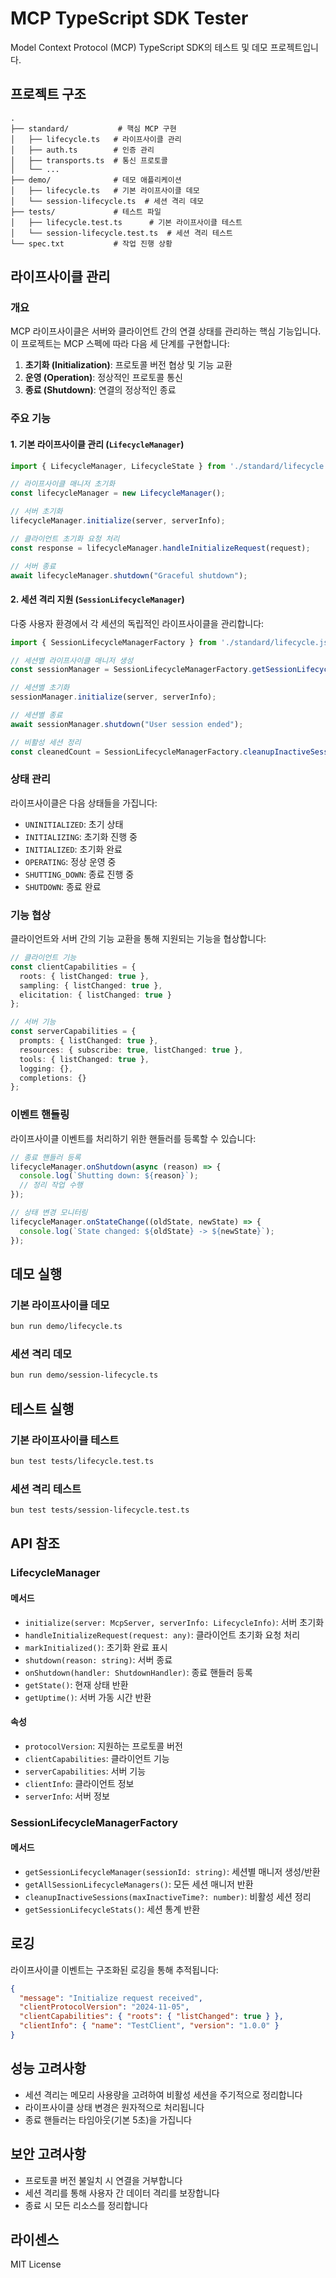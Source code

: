 # MCP TypeScript SDK Tester

Model Context Protocol (MCP) TypeScript SDK의 테스트 및 데모 프로젝트입니다.

## 프로젝트 구조

```
.
├── standard/           # 핵심 MCP 구현
│   ├── lifecycle.ts   # 라이프사이클 관리
│   ├── auth.ts        # 인증 관리
│   ├── transports.ts  # 통신 프로토콜
│   └── ...
├── demo/              # 데모 애플리케이션
│   ├── lifecycle.ts   # 기본 라이프사이클 데모
│   └── session-lifecycle.ts  # 세션 격리 데모
├── tests/             # 테스트 파일
│   ├── lifecycle.test.ts      # 기본 라이프사이클 테스트
│   └── session-lifecycle.test.ts  # 세션 격리 테스트
└── spec.txt           # 작업 진행 상황
```

## 라이프사이클 관리

### 개요

MCP 라이프사이클은 서버와 클라이언트 간의 연결 상태를 관리하는 핵심 기능입니다. 이 프로젝트는 MCP 스펙에 따라 다음 세 단계를 구현합니다:

1. **초기화 (Initialization)**: 프로토콜 버전 협상 및 기능 교환
2. **운영 (Operation)**: 정상적인 프로토콜 통신
3. **종료 (Shutdown)**: 연결의 정상적인 종료

### 주요 기능

#### 1. 기본 라이프사이클 관리 (`LifecycleManager`)

```typescript
import { LifecycleManager, LifecycleState } from './standard/lifecycle.js';

// 라이프사이클 매니저 초기화
const lifecycleManager = new LifecycleManager();

// 서버 초기화
lifecycleManager.initialize(server, serverInfo);

// 클라이언트 초기화 요청 처리
const response = lifecycleManager.handleInitializeRequest(request);

// 서버 종료
await lifecycleManager.shutdown("Graceful shutdown");
```

#### 2. 세션 격리 지원 (`SessionLifecycleManager`)

다중 사용자 환경에서 각 세션의 독립적인 라이프사이클을 관리합니다:

```typescript
import { SessionLifecycleManagerFactory } from './standard/lifecycle.js';

// 세션별 라이프사이클 매니저 생성
const sessionManager = SessionLifecycleManagerFactory.getSessionLifecycleManager("user123");

// 세션별 초기화
sessionManager.initialize(server, serverInfo);

// 세션별 종료
await sessionManager.shutdown("User session ended");

// 비활성 세션 정리
const cleanedCount = SessionLifecycleManagerFactory.cleanupInactiveSessions();
```

### 상태 관리

라이프사이클은 다음 상태들을 가집니다:

- `UNINITIALIZED`: 초기 상태
- `INITIALIZING`: 초기화 진행 중
- `INITIALIZED`: 초기화 완료
- `OPERATING`: 정상 운영 중
- `SHUTTING_DOWN`: 종료 진행 중
- `SHUTDOWN`: 종료 완료

### 기능 협상

클라이언트와 서버 간의 기능 교환을 통해 지원되는 기능을 협상합니다:

```typescript
// 클라이언트 기능
const clientCapabilities = {
  roots: { listChanged: true },
  sampling: { listChanged: true },
  elicitation: { listChanged: true }
};

// 서버 기능
const serverCapabilities = {
  prompts: { listChanged: true },
  resources: { subscribe: true, listChanged: true },
  tools: { listChanged: true },
  logging: {},
  completions: {}
};
```

### 이벤트 핸들링

라이프사이클 이벤트를 처리하기 위한 핸들러를 등록할 수 있습니다:

```typescript
// 종료 핸들러 등록
lifecycleManager.onShutdown(async (reason) => {
  console.log(`Shutting down: ${reason}`);
  // 정리 작업 수행
});

// 상태 변경 모니터링
lifecycleManager.onStateChange((oldState, newState) => {
  console.log(`State changed: ${oldState} -> ${newState}`);
});
```

## 데모 실행

### 기본 라이프사이클 데모

```bash
bun run demo/lifecycle.ts
```

### 세션 격리 데모

```bash
bun run demo/session-lifecycle.ts
```

## 테스트 실행

### 기본 라이프사이클 테스트

```bash
bun test tests/lifecycle.test.ts
```

### 세션 격리 테스트

```bash
bun test tests/session-lifecycle.test.ts
```

## API 참조

### LifecycleManager

#### 메서드

- `initialize(server: McpServer, serverInfo: LifecycleInfo)`: 서버 초기화
- `handleInitializeRequest(request: any)`: 클라이언트 초기화 요청 처리
- `markInitialized()`: 초기화 완료 표시
- `shutdown(reason: string)`: 서버 종료
- `onShutdown(handler: ShutdownHandler)`: 종료 핸들러 등록
- `getState()`: 현재 상태 반환
- `getUptime()`: 서버 가동 시간 반환

#### 속성

- `protocolVersion`: 지원하는 프로토콜 버전
- `clientCapabilities`: 클라이언트 기능
- `serverCapabilities`: 서버 기능
- `clientInfo`: 클라이언트 정보
- `serverInfo`: 서버 정보

### SessionLifecycleManagerFactory

#### 메서드

- `getSessionLifecycleManager(sessionId: string)`: 세션별 매니저 생성/반환
- `getAllSessionLifecycleManagers()`: 모든 세션 매니저 반환
- `cleanupInactiveSessions(maxInactiveTime?: number)`: 비활성 세션 정리
- `getSessionLifecycleStats()`: 세션 통계 반환

## 로깅

라이프사이클 이벤트는 구조화된 로깅을 통해 추적됩니다:

```json
{
  "message": "Initialize request received",
  "clientProtocolVersion": "2024-11-05",
  "clientCapabilities": { "roots": { "listChanged": true } },
  "clientInfo": { "name": "TestClient", "version": "1.0.0" }
}
```

## 성능 고려사항

- 세션 격리는 메모리 사용량을 고려하여 비활성 세션을 주기적으로 정리합니다
- 라이프사이클 상태 변경은 원자적으로 처리됩니다
- 종료 핸들러는 타임아웃(기본 5초)을 가집니다

## 보안 고려사항

- 프로토콜 버전 불일치 시 연결을 거부합니다
- 세션 격리를 통해 사용자 간 데이터 격리를 보장합니다
- 종료 시 모든 리소스를 정리합니다

## 라이센스

MIT License


